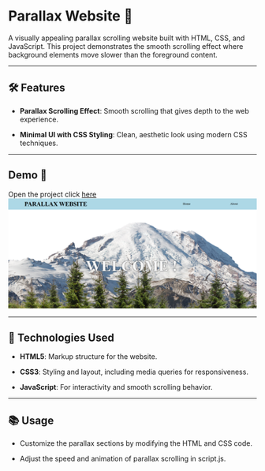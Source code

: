 # Parallax Website 🌌

A visually appealing parallax scrolling website built with HTML, CSS, and JavaScript. This project demonstrates the smooth scrolling effect where background elements move slower than the foreground content.

---

## 🛠️ Features

- **Parallax Scrolling Effect**: Smooth scrolling that gives depth to the web experience.

- **Minimal UI with CSS Styling**: Clean, aesthetic look using modern CSS techniques.

--- 

## Demo 📸
Open the project click [here](https://naveenkumar-developer.github.io/parallaxWebsite/)
![parallax img](assets/parallax.png)

---

## 🧰 Technologies Used

- **HTML5**: Markup structure for the website.

- **CSS3**: Styling and layout, including media queries for responsiveness.

- **JavaScript**: For interactivity and smooth scrolling behavior.

--- 

## 📚 Usage

- Customize the parallax sections by modifying the HTML and CSS code.

- Adjust the speed and animation of parallax scrolling in script.js.


